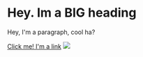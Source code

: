 <h1> Hey. Im a BIG heading</h1>
<p>Hey, I'm a paragraph, cool ha?</p>
<a href="https://google.com" target="_blank" title="Let's go to google!">Click me! I'm a link</a>
<img src="img/cat.jpeg">
 
